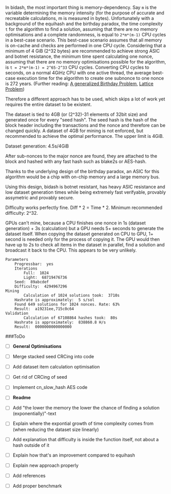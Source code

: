 In bidash, the most important thing is memory-dependency. Say `m` is the variable determining the memory intensity (for the purpose of accurate and recreatable calculations, m is measured in bytes). Unfortunately with a background of the equihash and the birthday paradox, the time complexity `t` for the algorithm to find a solution, assuming that there are no memory optimisations and a complete randomness, is equal to `2*m*(m-1)` CPU cycles in a best-case scenario. This best-case scenario assumes that all memory is on-cache and checks are performed in one CPU cycle. Considering that a minimum of 4 GiB (2^32 bytes) are recommended to achieve strong ASIC and botnet resistance, the minimum time spent calculating one nonce, assuming that there are no memory optimisations possible for the algorithm, is `t = 2*m*(m-1) = 2^65-2^33` CPU cycles. Converting CPU cycles to seconds, on a normal 4GiHz CPU with one active thread, the average best-case execution time for the algorithm to create one subnonce to one nonce is 272 years. (Further reading: [A generalized Birthday Problem](https://link.springer.com/content/pdf/10.1007%2F3-540-45708-9_19.pdf), [Lattice Problem](https://cseweb.ucsd.edu/~daniele/papers/SVP.pdf))

Therefore a different approach has to be used, which skips a lot of work yet requires the entire dataset to be existent.

The dataset is tied to 4GB (or (2^32)-31 elements of 32bit size) and generated once for every "seed hash". The seed hash is the hash of the block header including the transactions and the nonce and therefore can be changed quickly. A dataset of 4GB for mining is not enforced, but recommended to achieve the optimal performance. The upper limit is 4GiB.

Dataset generation: 4.5s/4GiB

After sub-nonces to the major nonce are found, they are attached to the block and hashed with any fast hash such as blake2s or AES-hash.

Thanks to the underlying design of the birthday paradox, an ASIC for this algorithm would be a chip with on-chip memory and a large memory bus.

Using this design, bidash is botnet resistant, has heavy ASIC resistance and low dataset generation times while being extremely fast verifyable, provably assymetric and provably secure.

Difficulty works perfectly fine. Diff * 2 = Time * 2. Minimum recommended difficulty: 2^32. 

GPUs can't mine, because a CPU finishes one nonce in 1s (dataset generation) + 3s (calculation) but a GPU needs 5+ seconds to generate the dataset itself. When copying the dataset generated on CPU to GPU, 1+ second is needed only for the process of copying it. The GPU would then have up to 2s to check all items in the dataset in parallel, find a solution and broadcast it back to the CPU. This appears to be very unlikely.

```
Parameters
	Progressbar:  yes
	Iterations
		Full:  1024
		Light:  68719476736
	Seed:  89abcdef
	Difficulty:  4294967296
Mining
        Calculation of 1024 solutions took:  3710s                              
	Hashrate is approximately:  5 s/sol
	Found 649 solutions for 1024 nonces. Rate: 63%
	Result:  a19231ee,715c0c64
Validation
        Calculation of 67108864 hashes took:  80s                               
	Hashrate is approximately:  838860.8 H/s
	Result:  0000000000000000

```

###ToDo
- [ ] **General Optimisations**
- [ ] Merge stacked seed CRCing into code
- [ ] Add dataset item calculation optimisation
- [ ] Get rid of CRCing of seed
- [ ] Implement cn_slow\_hash AES code
- [ ] **Readme**
- [ ] Add "the lower the memory the lower the chance of finding a solution (exponentially)"-text
- [ ] Explain where the expontial growth of time complexity comes from (when reducing the dataset size linearly)
- [ ] Add explanation that difficulty is inside the function itself, not about a hash outside of it
- [ ] Explain how that's an improvement compared to equihash
- [ ] Explain new approach properly
- [ ] Add references
- [ ] Add proper benchmark

